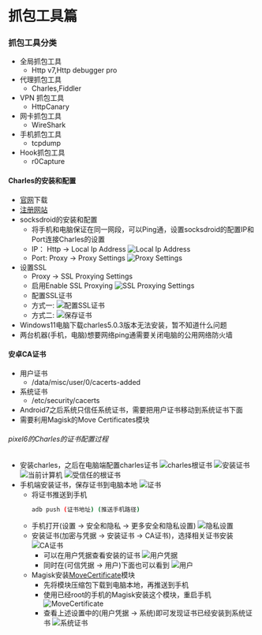 # 抓包工具篇
### 抓包工具分类
- 全局抓包工具
  - Http v7,Http debugger pro
- 代理抓包工具
  - Charles,Fiddler
- VPN 抓包工具
  - HttpCanary
- 网卡抓包工具
  - WireShark
- 手机抓包工具
  - tcpdump
- Hook抓包工具
  - r0Capture
#### Charles的安装和配置
- [官网](https://www.charlesproxy.com/download/)下载
- [注册网站](https://www.zzzmode.com/mytools/charles/)
- socksdroid的安装和配置
  - 将手机和电脑保证在同一网段，可以Ping通，设置socksdroid的配置IP和Port连接Charles的设置
  - IP： Http -> Local Ip Address
    ![Local Ip Address](./imgs/9.png)
  - Port: Proxy -> Proxy Settings
    ![Proxy Settings](./imgs/10.png)
- 设置SSL
  - Proxy -> SSL Proxying Settings
  - 启用Enable SSL Proxying
  ![SSL Proxying Settings](imgs/11.png)
  - 配置SSL证书
  - 方式一:
    ![配置SSL证书](imgs/12.png)
  - 方式二:
    ![保存证书](imgs/13.png)
- Windows11电脑下载charles5.0.3版本无法安装，暂不知道什么问题
- 两台机器(手机，电脑)想要网络ping通需要关闭电脑的公用网络防火墙
#### 安卓CA证书
- 用户证书
  - /data/misc/user/0/cacerts-added
- 系统证书
  - /etc/security/cacerts
- Android7之后系统只信任系统证书，需要把用户证书移动到系统证书下面
- 需要利用Magisk的Move Certificates模块
###### pixel6的Charles的证书配置过程
- 安装charles，之后在电脑端配置charles证书
  ![charles根证书](imgs/16.png)
  ![安装证书](imgs/17.png)
  ![当前计算机](imgs/18.png)
  ![受信任的根证书](imgs/19.png)
- 手机端安装证书，保存证书到电脑本地
  ![证书](imgs/15.png)
  - 将证书推送到手机
    ```bash
    adb push (证书地址) (推送手机路径)
    ```
  - 手机打开(设置 -> 安全和隐私 -> 更多安全和隐私设置)
    ![隐私设置](imgs/20.png) 
  - 安装证书(加密与凭据 -> 安装证书 -> CA证书)，选择相关证书安装
    ![CA证书](imgs/21.png)
    - 可以在用户凭据查看安装的证书
      ![用户凭据](imgs/22.png)
    - 同时在(可信凭据 -> 用户)下面也可以看到
      ![用户](imgs/23.png)
  - Magisk安装[MoveCertificate](https://github.com/ys1231/MoveCertificate)模块
    - 先将模块压缩包下载到电脑本地，再推送到手机
    - 使用已经root的手机的Magisk安装这个模块，重启手机
      ![MoveCertificate](imgs/24.png)
    - 查看上述设置中的(用户凭据 -> 系统)即可发现证书已经安装到系统证书
      ![系统证书](imgs/25.png)
     
